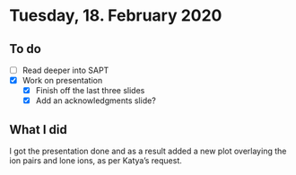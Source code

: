 # Tuesday, 18. February 2020

## To do

* [ ] Read deeper into SAPT
* [x] Work on presentation
  * [x] Finish off the last three slides
  * [x] Add an acknowledgments slide?

## What I did

I got the presentation done and as a result added a new plot overlaying the ion pairs and lone ions, as per Katya’s request.

